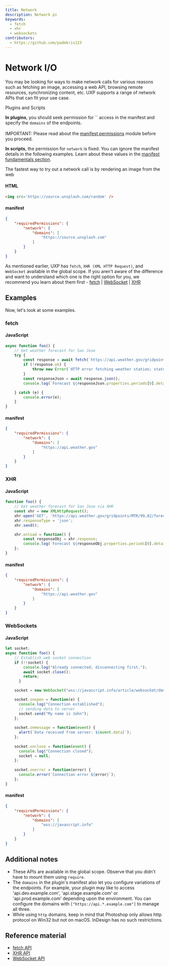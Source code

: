```yaml
---
title: Network
description: Network pi
keywords:
  - fetch
  - xhr
  - websockets 
contributors:
  - https://github.com/padmkris123
---
```


# Network I/O

You may be looking for ways to make network calls for various reasons such as fetching an image, accessing a web API, browsing remote resources, synchronizing content, etc. UXP supports a range of network APIs that can fit your use case. 

<InlineAlert variant="info" slots="header, text1, text2"/>

Plugins and Scripts

**In plugins**, you should seek permission for `` access in the manifest and specify the `domains` of the endpoints. <br></br> 
IMPORTANT: Please read about the [manifest permissions](../../../plugins/concepts/manifest/#networkpermission) module before you proceed.

**In scripts**, the permission for `network` is fixed. You can ignore the manifest details in the following examples. Learn about these values in the [manifest fundamentals section](../../fundamentals/manifest/). 



The fastest way to try out a network call is by rendering an image from the web

<CodeBlock slots="heading, code" repeat="2" languages="HTML, JSON" />

#### HTML
```html
<img src='https://source.unsplash.com/random' />
```

#### manifest
```json
{
    "requiredPermissions": {
        "network": {
            "domains": [
                "https://source.unsplash.com"
            ]
        }
    }
}
```

As mentioned earlier, UXP has `fetch`, `XHR (XML HTTP Request)`, and `WebSocket` available in the global scope. If you aren't aware of the difference and want to understand which one is the right option for you, we recommend you learn about them first - [fetch](https://javascript.info/fetch) | [WebSocket](https://javascript.info/websocket) | [XHR](https://javascript.info/xmlhttprequest)


## Examples
Now, let's look at some examples.

### fetch

<CodeBlock slots="heading, code" repeat="2" languages="JavaScript, JSON" />

#### JavaScript
```js
async function foo() {
    // Get weather forecast for San Jose
    try {
        const response = await fetch(`https://api.weather.gov/gridpoints/MTR/99,82/forecast`);
        if (!response.ok) {
            throw new Error(`HTTP error fetching weather station; status: ${response.status}`);
        }
        const responseJson = await response.json();
        console.log(`Forecast ${responseJson.properties.periods[0].detailedForecast}`);

    } catch (e) {
        console.error(e);
    }
}
```

#### manifest
```json
{
    "requiredPermissions": {
        "network": {
            "domains": [
                "https://api.weather.gov"
            ]
        }
    }
}
```


### XHR 

<CodeBlock slots="heading, code" repeat="2" languages="JavaScript, JSON" />

#### JavaScript
```js
function foo() {
    // Get weather forecast for San Jose via XHR
    const xhr = new XMLHttpRequest();
    xhr.open('GET', 'https://api.weather.gov/gridpoints/MTR/99,82/forecast');
    xhr.responseType = 'json';
    xhr.send();

    xhr.onload = function() {
        const responseObj = xhr.response;
        console.log(`Forecast ${responseObj.properties.periods[0].detailedForecast}`);
    };
}
```

#### manifest
```json
{
    "requiredPermissions": {
        "network": {
            "domains": [
                "https://api.weather.gov"
            ]
        }
    }
}
```

### WebSockets

<CodeBlock slots="heading, code" repeat="2" languages="JavaScript, JSON" />

#### JavaScript
```js
let socket;
async function foo() {
    // Establish web socket connection
    if (!!socket) {
        console.log("Already connected; disconnecting first.");
        await socket.close();
        return;
      }

    socket = new WebSocket("wss://javascript.info/article/websocket/demo/hello");

    socket.onopen = function(e) {
      console.log("Connection established");
      // sending data to server
      socket.send("My name is John");
    };
    
    socket.onmessage = function(event) {
      alert(`Data received from server: ${event.data}`);
    };
    
    socket.onclose = function(event) {
      console.log("Connection closed");
      socket = null;
    };
    
    socket.onerror = function(error) {
      console.error(`Connection error ${error}`);
    };
}
```

#### manifest
```json
{
    "requiredPermissions": {
        "network": {
            "domains": [
                "wss://javascript.info"
            ]
        }
    }
}
```

## Additional notes
- These APIs are available in the global scope. Observe that you didn't have to mount them using `require`.
- The `domains` in the plugin's manifest also let you configure variations of the endpoints. For example, your plugin may like to access 'api.dev.example.com', 'api.stage.example.com' or 'api.prod.example.com' depending upon the environment. You can configure the domains with `["https://api.*.example.com"]` to manage all three.
- While using `http` domains, keep in mind that Photoshop only allows http protocol on Win32 but not on macOS. InDesign has no such restrictions.



## Reference material
- [fetch API](/indesign/uxp/reference/uxp-api/reference-js/Global%20Members/Data%20Transfers/fetch/)
- [XHR API](/indesign/uxp/reference/uxp-api/reference-js/Global%20Members/Data%20Transfers/XMLHttpRequest/)
- [WebSocket API](/indesign/uxp/reference/uxp-api/reference-js/Global%20Members/Data%20Transfers/WebSocket/)
